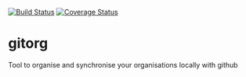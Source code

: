 [![Build Status](https://travis-ci.org/Mariocj89/gitorg.svg?branch=master)](https://travis-ci.org/Mariocj89/gitorg)
[![Coverage Status](https://coveralls.io/repos/github/Mariocj89/gitorg/badge.svg?branch=master)](https://coveralls.io/github/Mariocj89/gitorg?branch=master)

# gitorg
Tool to organise and synchronise your organisations locally with github
